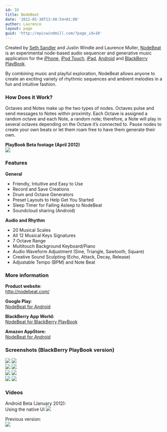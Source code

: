 ```yaml
---
id: 10
title: NodeBeat
date: '2012-01-30T13:40:54+01:00'
author: Laurence
layout: page
guid: 'http://epicwindmill.com/?page_id=10'
---
```


Created by [Seth Sandler](http://www.sethsandler.com/) and Justin Windle and Laurence Muller, [NodeBeat](http://nodebeat.com/) is an experimental node-based audio sequencer and generative music application for the [iPhone](http://click.linksynergy.com/fs-bin/stat?id=D70NoYDI4JA&offerid=146261&type=3&subid=0&tmpid=1826&RD_PARM1=http%253A%252F%252Fitunes.apple.com%252Fus%252Fapp%252Fnodebeat%252Fid428440804%253Fmt%253D8%2526uo%253D4%2526partnerId%253D30), [iPod Touch](http://click.linksynergy.com/fs-bin/stat?id=D70NoYDI4JA&offerid=146261&type=3&subid=0&tmpid=1826&RD_PARM1=http%253A%252F%252Fitunes.apple.com%252Fus%252Fapp%252Fnodebeat%252Fid428440804%253Fmt%253D8%2526uo%253D4%2526partnerId%253D30), [iPad](http://click.linksynergy.com/fs-bin/stat?id=D70NoYDI4JA&offerid=146261&type=3&subid=0&tmpid=1826&RD_PARM1=http%253A%252F%252Fitunes.apple.com%252Fus%252Fapp%252Fnodebeat-hd%252Fid430218329%253Fmt%253D8%2526uo%253D4%2526partnerId%253D30), [Android](https://play.google.com/store/apps/details?id=com.AffinityBlue.NodeBeat) and [BlackBerry PlayBook](http://appworld.blackberry.com/webstore/content/106167/?lang=en).

By combining music and playful exploration, NodeBeat allows anyone to create an exciting variety of rhythmic sequences and ambient melodies in a fun and intuitive fashion.

### How Does it Work?

Octaves and Notes make up the two types of nodes. Octaves pulse and send messages to Notes within proximity. Each Octave is assigned a random octave and each Note, a random note; therefore, a Note will play in several octaves depending on the Octave it’s connected to. Pause nodes to create your own beats or let them roam free to have them generate their own.

**PlayBook Beta footage (April 2012)**  
![](https://www.youtube.com/watch?v=xhZ46PpccGQ)

### Features

**General**

* Friendly, Intuitive and Easy to Use
* Record and Save Creations
* Drum and Octave Generators
* Preset Layouts to Help Get You Started
* Sleep Timer for Falling Asleep to NodeBeat
* Soundcloud sharing (Android)

**Audio and Rhythm**

* 20 Musical Scales
* All 12 Musical Keys Signatures
* 7 Octave Range
* Multitouch Background Keyboard/Piano
* Audio Waveform Adjustment (Sine, Triangle, Sawtooth, Square)
* Creative Sound Sculpting (Echo, Attack, Decay, Release)
* Adjustable Tempo (BPM) and Note Beat

### More information

**Product website**:  
<http://nodebeat.com/>

**Google Play**:  
[NodeBeat for Android](https://play.google.com/store/apps/details?id=com.AffinityBlue.NodeBeat)

**BlackBerry App World:**  
[NodeBeat for BlackBerry PlayBook](http://appworld.blackberry.com/webstore/content/106167/?lang=en)

**Amazon AppStore:**  
[NodeBeat for Android](http://www.amazon.com/gp/product/B0061S0A64)

### Screenshots (BlackBerry PlayBook version)  


[![](https://epicwindmill.com/wp-content/uploads/2012/01/IMG_00000022-300x175.jpg)](https://epicwindmill.com/wp-content/uploads/2012/01/IMG_00000022.jpg) [![](https://epicwindmill.com/wp-content/uploads/2012/01/IMG_00000023-300x175.jpg)](https://epicwindmill.com/wp-content/uploads/2012/01/IMG_00000023.jpg)  
[![](https://epicwindmill.com/wp-content/uploads/2012/01/IMG_00000024-300x175.jpg)](https://epicwindmill.com/wp-content/uploads/2012/01/IMG_00000024.jpg) [![](https://epicwindmill.com/wp-content/uploads/2012/01/IMG_00000025-300x175.jpg)](https://epicwindmill.com/wp-content/uploads/2012/01/IMG_00000025.jpg)  
[![](https://epicwindmill.com/wp-content/uploads/2012/01/IMG_00000027-300x175.jpg)](https://epicwindmill.com/wp-content/uploads/2012/01/IMG_00000027.jpg) [![](https://epicwindmill.com/wp-content/uploads/2012/01/IMG_00000028-300x175.jpg)](https://epicwindmill.com/wp-content/uploads/2012/01/IMG_00000028.jpg)  
[![](https://epicwindmill.com/wp-content/uploads/2012/01/IMG_00000029-300x175.jpg)](https://epicwindmill.com/wp-content/uploads/2012/01/IMG_00000029.jpg) [![](https://epicwindmill.com/wp-content/uploads/2012/01/IMG_00000030-300x175.jpg)](https://epicwindmill.com/wp-content/uploads/2012/01/IMG_00000030.jpg)

### Videos

Android Beta (January 2012):  
Using the native UI
![](https://www.youtube.com/watch?v=AaHI80wTWww)

Previous version:  
![](https://www.youtube.com/watch?v=2GUkhkyl4rs)